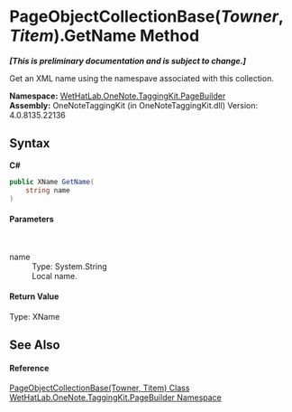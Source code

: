 # PageObjectCollectionBase(*Towner*, *Titem*).GetName Method 
 _**\[This is preliminary documentation and is subject to change.\]**_

Get an XML name using the namespave associated with this collection.

**Namespace:**&nbsp;<a href="56352230-71f2-f4b7-63a8-983965663af5.md">WetHatLab.OneNote.TaggingKit.PageBuilder</a><br />**Assembly:**&nbsp;OneNoteTaggingKit (in OneNoteTaggingKit.dll) Version: 4.0.8135.22136

## Syntax

**C#**<br />
``` C#
public XName GetName(
	string name
)
```


#### Parameters
&nbsp;<dl><dt>name</dt><dd>Type: System.String<br />Local name.</dd></dl>

#### Return Value
Type: XName

## See Also


#### Reference
<a href="c5ad82e0-0fdd-bbe5-7422-61f37e0f78d2.md">PageObjectCollectionBase(Towner, Titem) Class</a><br /><a href="56352230-71f2-f4b7-63a8-983965663af5.md">WetHatLab.OneNote.TaggingKit.PageBuilder Namespace</a><br />